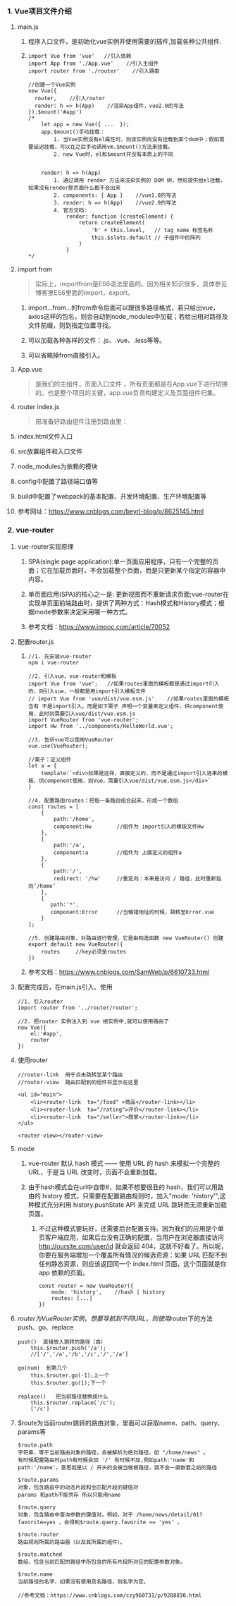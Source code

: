 ### 1. Vue项目文件介绍
1. main.js
    
    1. 程序入口文件，是初始化vue实例并使用需要的插件,加载各种公共组件.
    
    2. 
        ```
        import Vue from 'vue'   //引入依赖
        import App from './App.vue'    //引入主组件
        import router from './router'    //引入路由
        
        //创建一个Vue实例
        new Vue({
          router,    //引入router
          render: h => h(App)    //渲染App组件，vue2.0的写法
        }).$mount('#app')
        /*
            let app = new Vue({ ...  });
            app.$mount()手动挂载：
                1. 当Vue实例没有el属性时，则该实例尚没有挂载到某个dom中；假如需要延迟挂载，可以在之后手动调用vm.$mount()方法来挂载。
                2. new Vue时，el和$mount并没有本质上的不同
            
            
            render: h => h(App)
                1. 通过调用 render 方法来渲染实例的 DOM 树，然后提供给el挂载，如果没有render那页面什么都不会出来
                2. components: { App }    //vue1.0的写法
                3. render: h => h(App)    //vue2.0的写法
                4. 官方文档:
                    render: function (createElement) {
                        return createElement(
                            'h' + this.level,   // tag name 标签名称
                            this.$slots.default // 子组件中的阵列
                        )
                    }
        */
        ```

2. import from 
    > 实际上，importfrom是ES6语法里面的。因为相关知识很多，具体参见博客里ES6里面的import，export。
    
    1. import...from...的from命令后面可以跟很多路径格式，若只给出vue，axios这样的包名，则会自动到node_modules中加载；若给出相对路径及文件前缀，则到指定位置寻找。
    
    2. 可以加载各种各样的文件：.js、.vue、.less等等。
    3. 可以省略掉from直接引入。
3. App.vue
    > 是我们的主组件，页面入口文件 ，所有页面都是在App.vue下进行切换的。也是整个项目的关键，app.vue负责构建定义及页面组件归集。
4. router index.js
    > 把准备好路由组件注册到路由里：
5. index.html文件入口
6. src放置组件和入口文件
7. node_modules为依赖的模块
8. config中配置了路径端口值等
9. build中配置了webpack的基本配置、开发环境配置、生产环境配置等
10. 参考网址：https://www.cnblogs.com/beyrl-blog/p/8625145.html

### 2. vue-router
1. vue-router实现原理
    1. SPA(single page application):单一页面应用程序，只有一个完整的页面；它在加载页面时，不会加载整个页面，而是只更新某个指定的容器中内容。
    
    2. 单页面应用(SPA)的核心之一是: 更新视图而不重新请求页面;vue-router在实现单页面前端路由时，提供了两种方式：Hash模式和History模式；根据mode参数来决定采用哪一种方式。
    3. 参考文档：https://www.imooc.com/article/70052

2. 配置router.js
    
    1. 
        ```
        //1. 先安装vue-router
        npm i vue-router
        
        //2. 引入vue、vue-router和模板
        import Vue from 'vue';   //如果routes里面的模板都是通过import引入的，则引入vue，一般都是用import引入模板文件
        // import Vue from 'vue/dist/vue.esm.js'    //如果routes里面的模板含有 不是import引入，而是如下栗子 声明一个变量来定义组件，供component使用，此时则需要引入vue/dist/vue.esm.js
        import VueRouter from 'vue-router';
        import Hw from '../components/HelloWorld.vue';
        
        //3. 告诉vue可以使用VueRouter
        vue.use(VueRouter);
        
        //栗子：定义组件
        let a = {
            template:`<div>如果是这样，直接定义的，而不是通过import引入进来的模板，供component使用，则Vue，需要引入vue/dist/vue.esm.js</div>`
        }
        
        //4. 配置路由routes：把每一条路由组合起来，形成一个数组
        const routes = [
            {
                path:'/home',
                component:Hw        //组件为 import引入的模板文件Hw
            },
            {
                path:'/a',
                component:a         //组件为 上面定义的组件a
            },
            {
                path:'/',
                redirect: '/hw'     //重定向：本来是访问 / 路径，此时重新指向‘/home’
            },
            {
               path:'*',
               component:Error      //当输错地址的时候，跳转至Error.vue
            }
        ];
        
        //5. 创建路由对象，对路由进行管理，它是由构造函数 new VueRouter() 创建
        export default new VueRouter({
            routes     //key必须是routes
        })
        ```
    
    2. 参考文档：https://www.cnblogs.com/SamWeb/p/6610733.html

3. 配置完成后，在main.js引入、使用
    
    ```
    //1. 引入router
    import router from '../router/router';
    
    //2. 把router 实例注入到 vue 根实例中,就可以使用路由了
    new Vue({
        el:'#app',
        router
    })
    ```
    
4. 使用router
    
    ```
    //router-link  用于点击跳转至某个路由
    //router-view  路由匹配到的组件将显示在这里
    
    <ul id="main">
		<li><router-link  to="/food" >商品</router-link></li>
		<li><router-link  to="/rating">评价</router-link></li>
		<li><router-link  to="/seller">商家</router-link></li>
	</ul>
	
    <router-view></router-view>
    ```

5. mode
    1. vue-router 默认 hash 模式 —— 使用 URL 的 hash 来模拟一个完整的 URL，于是当 URL 改变时，页面不会重新加载。 
    
    2. 由于hash模式会在url中自带#，如果不想要很丑的 hash，我们可以用路由的 history 模式，只需要在配置路由规则时，加入"mode: 'history'",这种模式充分利用 history.pushState API 来完成 URL 跳转而无须重新加载页面。
        
        1. 不过这种模式要玩好，还需要后台配置支持。因为我们的应用是个单页客户端应用，如果后台没有正确的配置，当用户在浏览器直接访问 http://oursite.com/user/id 就会返回 404，这就不好看了。所以呢，你要在服务端增加一个覆盖所有情况的候选资源：如果 URL 匹配不到任何静态资源，则应该返回同一个 index.html 页面，这个页面就是你 app 依赖的页面。
        
            ```
            const router = new VueRouter({
                mode: 'history',    //hash | history
                routes: [...]
            })
            ```

6. $router为VueRouter实例，想要导航到不同URL，则使用$router下的方法push、go、replace
    
    ```
    push()  直接放入跳转的路径（由）
        this.$router.push('/a');
        //['/','/a','/b','/c','/','/a']
    
    go(num)  到第几个
        this.$router.go(-1);上一个
        this.$router.go(1);下一个
    
    replace()   把当前路径替换成什么
        this.$router.replace('/c');
        ['/c']
    ```

7. $route为当前router跳转的路由对象，里面可以获取name、path、query、params等
    
    ```
    $route.path 
    字符串，等于当前路由对象的路径，会被解析为绝对路径，如 "/home/news" 。
    有时候配置路由时path有时候会加 '/' 有时候不加,例如path:'name'和path:'/name'。意思就是以 / 开头的会被当做根路径，就不会一直嵌套之前的路径
    
    $route.params 
    对象，包含路由中的动态片段和全匹配片段的键值对
    params 和path不能共存 所以只能用name
    
    $route.query 
    对象，包含路由中查询参数的键值对。例如，对于 /home/news/detail/01?favorite=yes ，会得到$route.query.favorite == 'yes' 。
    
    $route.router 
    路由规则所属的路由器（以及其所属的组件）。
    
    $route.matched 
    数组，包含当前匹配的路径中所包含的所有片段所对应的配置参数对象。
    
    $route.name 
    当前路径的名字，如果没有使用具名路径，则名字为空。
    
    //参考文档：https://www.cnblogs.com/czy960731/p/9288830.html
    ```



